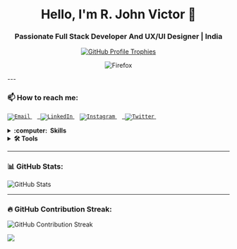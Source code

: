 <h1 align="center">Hello, I'm R. John Victor 👋</h1>
<h3 align="center">Passionate Full Stack Developer And UX/UI Designer | India</h3>

<p align="center">
  <a href="https://github.com/ryo-ma/github-profile-trophy">
    <img src="https://github-profile-trophy.vercel.app/?username=rjohnvictor&theme=nord&row=1&column=8&no-frame=true&margin-w=18&margin-h=18" alt="GitHub Profile Trophies" />
  </a>
</p>
<p align="center">
<img src="https://wakatime.com/share/@rjohnvictor/66b3a0f7-d2ae-48ab-a2bb-6d7b809d141b.svg" alt="Firefox" />
</p>
---

### 📫 How to reach me:
<p>
  <a href="mailto:johnvictor2406@gmail.com">
    <code><img src="https://img.shields.io/badge/Email-red?style=for-the-badge&logo=gmail&logoColor=white" alt="Email" /></code>
  </a>
&nbsp;&nbsp;
  <a href="https://www.linkedin.com/in/r-john-victor-295a6382/" target="_blank">
    <code> <img src="https://img.shields.io/badge/LinkedIn-blue?style=for-the-badge&logo=linkedin" alt="LinkedIn" /></code>
  </a>
&nbsp;&nbsp;
  <a href="https://www.instagram.com/r_john_victor/" target="_blank">
      <code><img src="https://img.shields.io/badge/Instagram-E4405F?style=for-the-badge&logo=instagram&logoColor=white" alt="Instagram" /></code>
  </a>
  &nbsp;&nbsp;
  <a href="https://twitter.com/rjohn_victor" target="_blank">
     <code> <img src="https://img.shields.io/badge/Twitter-1DA1F2?style=for-the-badge&logo=x&logoColor=white" alt="Twitter" /></code>
  </a>
  &nbsp;&nbsp;
</p>



<details>
  <summary><b>:computer: &nbsp;Skills</b></summary>
  <br/>
<p>
  <code><img src="https://raw.githubusercontent.com/devicons/devicon/master/icons/angular/angular-original.svg" alt="Angular" width="40" height="40"/></code>&nbsp;&nbsp;
  <code><img src="https://raw.githubusercontent.com/devicons/devicon/master/icons/angularjs/angularjs-original.svg" alt="Angular" width="40" height="40"/></code>&nbsp;&nbsp;
  <code><img src="https://raw.githubusercontent.com/devicons/devicon/master/icons/typescript/typescript-original.svg" alt="TypeScript" width="40" height="40"/></code>&nbsp;&nbsp;
  <code><img src="https://raw.githubusercontent.com/devicons/devicon/master/icons/nestjs/nestjs-original.svg" alt="NestJS" width="40" height="40"/></code>&nbsp;&nbsp;
  <code><img src="https://raw.githubusercontent.com/devicons/devicon/master/icons/nodejs/nodejs-original-wordmark.svg" alt="Node.js" width="40" height="40"/></code>&nbsp;&nbsp;
  <code><img src="https://raw.githubusercontent.com/devicons/devicon/master/icons/php/php-original.svg" alt="PHP" width="40" height="40"/></code>&nbsp;&nbsp;
  <code><img src="https://raw.githubusercontent.com/devicons/devicon/master/icons/python/python-original.svg" alt="Python" width="40" height="40"/></code>&nbsp;&nbsp;
  <code><img src="https://raw.githubusercontent.com/devicons/devicon/master/icons/javascript/javascript-original.svg" alt="JavaScript" width="40" height="40"/></code>&nbsp;&nbsp;
  <code><img src="https://raw.githubusercontent.com/devicons/devicon/master/icons/go/go-original.svg" alt="Go" width="40" height="40"/></code>&nbsp;&nbsp;
</p>
<p>
  <code><img src="https://raw.githubusercontent.com/devicons/devicon/master/icons/jquery/jquery-original.svg" alt="jQuery" width="40" height="40"/></code>&nbsp;&nbsp;
  <code><img src="https://raw.githubusercontent.com/devicons/devicon/master/icons/json/json-original.svg" alt="JSON" width="40" height="40"/></code>&nbsp;&nbsp;
  <code><img src="https://raw.githubusercontent.com/devicons/devicon/master/icons/rxjs/rxjs-original.svg" alt="RxJS" width="40" height="40"/></code>&nbsp;&nbsp;
  <code><img src="https://raw.githubusercontent.com/devicons/devicon/master/icons/redux/redux-original.svg" alt="Redux" width="40" height="40"/></code>&nbsp;&nbsp;
  <code><img src="https://raw.githubusercontent.com/devicons/devicon/master/icons/lodash/lodash-original.svg" alt="Lodash" width="40" height="40"/></code>&nbsp;&nbsp;
  <code><img src="https://raw.githubusercontent.com/devicons/devicon/master/icons/markdown/markdown-original.svg" alt="Markdown" width="40" height="40"/></code>&nbsp;&nbsp;
  <code><img src="https://raw.githubusercontent.com/devicons/devicon/master/icons/yaml/yaml-original.svg" alt="YAML" width="40" height="40"/></code>&nbsp;&nbsp;
</p>
<p>
  <code><img src="https://raw.githubusercontent.com/devicons/devicon/master/icons/html5/html5-original.svg" alt="HTML" width="40" height="40"/></code>&nbsp;&nbsp;
  <code><img src="https://raw.githubusercontent.com/devicons/devicon/master/icons/css3/css3-original.svg" alt="CSS3" width="40" height="40"/></code>&nbsp;&nbsp;
  <code><img src="https://raw.githubusercontent.com/devicons/devicon/master/icons/angularmaterial/angularmaterial-original.svg" alt="Tailwind CSS" width="40" height="40"/></code>&nbsp;&nbsp;
  <code><img src="https://raw.githubusercontent.com/devicons/devicon/master/icons/sass/sass-original.svg" alt="SCSS" width="40" height="40"/></code>&nbsp;&nbsp;
  <code><img src="https://raw.githubusercontent.com/devicons/devicon/master/icons/bootstrap/bootstrap-original.svg" alt="Bootstrap" width="40" height="40"/></code>&nbsp;&nbsp;
  <code><img src="https://raw.githubusercontent.com/devicons/devicon/master/icons/tailwindcss/tailwindcss-original.svg" alt="Tailwind CSS" width="40" height="40"/></code>&nbsp;&nbsp;
</p>
</details>
<details> 
  <summary><b>🛠 Tools</b></summary>
  <br/>
<p>
  <code><img src="https://raw.githubusercontent.com/devicons/devicon/master/icons/git/git-original.svg" alt="Git" width="40" height="40"/></code>&nbsp;&nbsp;
  <code><img src="https://raw.githubusercontent.com/devicons/devicon/master/icons/github/github-original.svg" alt="GitHub" width="40" height="40"/></code>&nbsp;&nbsp;
  <code><img src="https://raw.githubusercontent.com/devicons/devicon/master/icons/githubactions/githubactions-original.svg" alt="GitHub Actions" width="40" height="40"/></code>&nbsp;&nbsp;
  <code><img src="https://raw.githubusercontent.com/devicons/devicon/master/icons/docker/docker-original-wordmark.svg" alt="Docker" width="40" height="40"/></code>&nbsp;&nbsp;
  <code><img src="https://raw.githubusercontent.com/devicons/devicon/master/icons/kubernetes/kubernetes-original.svg" alt="Kubernetes" width="40" height="40"/></code>&nbsp;&nbsp;
  <code><img src="https://raw.githubusercontent.com/devicons/devicon/master/icons/helm/helm-original.svg" alt="Helm" width="40" height="40"/></code>&nbsp;&nbsp;
  <code><img src="https://raw.githubusercontent.com/devicons/devicon/master/icons/terraform/terraform-original.svg" alt="Terraform" width="40" height="40"/></code>&nbsp;&nbsp;
  <code><img src="https://raw.githubusercontent.com/devicons/devicon/master/icons/npm/npm-original-wordmark.svg" alt="NPM" width="40" height="40"/></code>&nbsp;&nbsp;
</p>
<p>
  <code><img src="https://raw.githubusercontent.com/devicons/devicon/master/icons/amazonwebservices/amazonwebservices-original-wordmark.svg" alt="AWS" width="40" height="40"/></code>&nbsp;&nbsp;
  <code><img src="https://raw.githubusercontent.com/devicons/devicon/master/icons/googlecloud/googlecloud-original.svg" alt="Google Cloud" width="40" height="40"/></code>&nbsp;&nbsp;
  <code><img src="https://raw.githubusercontent.com/devicons/devicon/master/icons/mongodb/mongodb-original.svg" alt="MongoDB" width="40" height="40"/></code>&nbsp;&nbsp;
  <code><img src="https://raw.githubusercontent.com/devicons/devicon/master/icons/mysql/mysql-original.svg" alt="MySQL" width="40" height="40"/></code>&nbsp;&nbsp;
  <code><img src="https://raw.githubusercontent.com/devicons/devicon/master/icons/postgresql/postgresql-original.svg" alt="PostgreSQL" width="40" height="40"/></code>&nbsp;&nbsp;
  <code><img src="https://raw.githubusercontent.com/devicons/devicon/master/icons/redis/redis-original.svg" alt="Redis" width="40" height="40"/></code>&nbsp;&nbsp;
  <code><img src="https://raw.githubusercontent.com/devicons/devicon/master/icons/rabbitmq/rabbitmq-original.svg" alt="RabbitMQ" width="40" height="40"/></code>&nbsp;&nbsp;
</p>
<p>
  <code><img src="https://raw.githubusercontent.com/devicons/devicon/master/icons/nginx/nginx-original.svg" alt="Nginx" width="40" height="40"/></code>&nbsp;&nbsp;
  <code><img src="https://raw.githubusercontent.com/devicons/devicon/master/icons/storybook/storybook-original.svg" alt="Storybook" width="40" height="40"/></code>&nbsp;&nbsp;
  <code><img src="https://raw.githubusercontent.com/devicons/devicon/master/icons/swagger/swagger-original.svg" alt="Swagger" width="40" height="40"/></code>&nbsp;&nbsp;
  <code><img src="https://raw.githubusercontent.com/devicons/devicon/master/icons/puppeteer/puppeteer-original.svg" alt="Puppeteer" width="40" height="40"/></code>&nbsp;&nbsp;
  <code><img src="https://raw.githubusercontent.com/devicons/devicon/master/icons/postman/postman-original.svg" alt="Postman" width="40" height="40"/></code>&nbsp;&nbsp;
  <code><img src="https://raw.githubusercontent.com/devicons/devicon/master/icons/insomnia/insomnia-original.svg" alt="Insomnia" width="40" height="40"/></code>&nbsp;&nbsp;
</p>
<p>
  <code><img src="https://raw.githubusercontent.com/devicons/devicon/master/icons/figma/figma-original.svg" alt="Figma" width="40" height="40"/></code>&nbsp;&nbsp;
  <code><img src="https://raw.githubusercontent.com/devicons/devicon/master/icons/sketch/sketch-original.svg" alt="Sketch" width="40" height="40"/></code>&nbsp;&nbsp;
  <code><img src="https://raw.githubusercontent.com/devicons/devicon/master/icons/photoshop/photoshop-original.svg" alt="Photoshop" width="40" height="40"/></code>&nbsp;&nbsp;
  <code><img src="https://raw.githubusercontent.com/devicons/devicon/master/icons/vscode/vscode-original.svg" alt="VS Code" width="40" height="40"/></code>&nbsp;&nbsp;
</p>
<p>
  <code><img src="https://raw.githubusercontent.com/devicons/devicon/master/icons/jira/jira-original.svg" alt="Jira" width="40" height="40"/></code>&nbsp;&nbsp;
  <code><img src="https://raw.githubusercontent.com/devicons/devicon/master/icons/homebrew/homebrew-original.svg" alt="Homebrew" width="40" height="40"/></code>&nbsp;&nbsp;
  <code><img src="https://raw.githubusercontent.com/devicons/devicon/master/icons/slack/slack-original.svg" alt="Slack" width="40" height="40"/></code>&nbsp;&nbsp;
</p>
<p>
  <code><img src="https://raw.githubusercontent.com/devicons/devicon/master/icons/chrome/chrome-original.svg" alt="Chrome" width="40" height="40"/></code>&nbsp;&nbsp;
  <code><img src="https://raw.githubusercontent.com/devicons/devicon/master/icons/firefox/firefox-original.svg" alt="Firefox" width="40" height="40"/></code>&nbsp;&nbsp;
</p>
</details>

---

### 📊 GitHub Stats:
<p>
  <img src="https://github-readme-stats.vercel.app/api?username=rjohnvictor&show_icons=true&hide_border=false&count_private=true&theme=nord&rank_icon=github" alt="GitHub Stats" />
</p>


---

### 🔥 GitHub Contribution Streak:
<p>
  <img src="https://github-readme-streak-stats.herokuapp.com/?user=rjohnvictor&theme=nord&hide_border=false&count_private=true&theme=nord" alt="GitHub Contribution Streak" />
</p>
<p><img src="https://wakatime.com/share/@rjohnvictor/29558635-a354-493e-a2da-245ba771a9ad.svg" height="400"/></figure>
